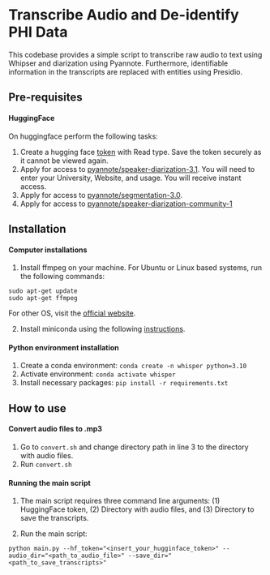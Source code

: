 # Transcribe Audio and De-identify PHI Data
This codebase provides a simple script to transcribe raw audio to text using Whipser and diarization using Pyannote. Furthermore, identifiable information in the transcripts are replaced with entities using Presidio.  

## Pre-requisites 

#### HuggingFace
On huggingface perform the following tasks: 

1. Create a hugging face [token](https://huggingface.co/settings/tokens) with Read type. Save the token securely as it cannot be viewed again.
2. Apply for access to [pyannote/speaker-diarization-3.1](https://huggingface.co/pyannote/speaker-diarization-3.1). You will need to enter your University, Website, and usage. You will receive instant access.
3. Apply for access to [pyannote/segmentation-3.0](https://huggingface.co/pyannote/segmentation-3.0).
4. Apply for access to [pyannote/speaker-diarization-community-1](https://huggingface.co/pyannote/speaker-diarization-community-1)

## Installation 

#### Computer installations
1. Install ffmpeg on your machine. For Ubuntu or Linux based systems, run the following commands:
```
sudo apt-get update
sudo apt-get ffmpeg
```

For other OS, visit the [official website](https://www.ffmpeg.org/download.html).

2. Install miniconda using the following [instructions](https://www.anaconda.com/docs/getting-started/miniconda/install#linux-terminal-installer).

#### Python environment installation

1. Create a conda environment: ```conda create -n whisper python=3.10```
2. Activate environment: ```conda activate whisper```
3. Install necessary packages: ```pip install -r requirements.txt``` 

## How to use

#### Convert audio files to .mp3
1. Go to ```convert.sh``` and change directory path in line 3 to the directory with audio files. 
2. Run ```convert.sh```

#### Running the main script 
1. The main script requires three command line arguments: (1) HuggingFace token, (2) Directory with audio files, and (3) Directory to save the transcripts. 

2. Run the main script:
```
python main.py --hf_token="<insert_your_hugginface_token>" --audio_dir="<path_to_audio_file>" --save_dir="<path_to_save_transcripts>"
```